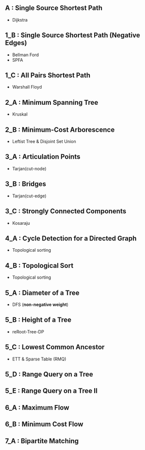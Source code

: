 ## A : Single Source Shortest Path
+ Dijkstra

## 1_B : Single Source Shortest Path (Negative Edges)
+ Bellman Ford
+ SPFA

## 1_C : All Pairs Shortest Path
+ Warshall Floyd

## 2_A : Minimum Spanning Tree
+ Kruskal

## 2_B : Minimum-Cost Arborescence
+ Leftist Tree & Disjoint Set Union

## 3_A : Articulation Points
+ Tarjan(cut-node)

## 3_B : Bridges
+ Tarjan(cut-edge)

## 3_C : Strongly Connected Components
+ Kosaraju

## 4_A : Cycle Detection for a Directed Graph
+ Topological sorting

## 4_B : Topological Sort
+ Topological sorting

## 5_A : Diameter of a Tree
+ DFS (**non-negative weight**)

## 5_B : Height of a Tree
+ reRoot-Tree-DP

## 5_C : Lowest Common Ancestor
+ ETT & Sparse Table (RMQ)

## 5_D : Range Query on a Tree

## 5_E : Range Query on a Tree II

## 6_A : Maximum Flow

## 6_B : Minimum Cost Flow

## 7_A : Bipartite Matching
